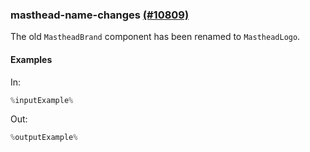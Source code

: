 ### masthead-name-changes [(#10809)](https://github.com/patternfly/patternfly-react/pull/10809)

The old `MastheadBrand` component has been renamed to `MastheadLogo`.

#### Examples

In:

```jsx
%inputExample%
```

Out:

```jsx
%outputExample%
```


